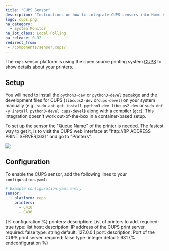 ```yaml
---
title: "CUPS Sensor"
description: "Instructions on how to integrate CUPS sensors into Home Assistant."
logo: cups.png
ha_category:
  - System Monitor
ha_iot_class: Local Polling
ha_release: 0.32
redirect_from:
 - /components/sensor.cups/
---
```



The `cups` sensor platform is using the open source printing system [CUPS](https://www.cups.org/) to show details about your printers.

## Setup

You will need to install the `python3-dev` or `python3-devel` pacakge and the development files for CUPS (`libcups2-dev` or`cups-devel`) on your system manually (e.g., `sudo apt-get install python3-dev libcups2-dev` or `sudo dnf -y install python3-devel cups-devel`) along with a compiler (`gcc`). This integration doesn't work out-of-the-box in a container-based setup.

To set up the sensor the "Queue Name" of the printer is needed. The fastest way to get it, is to visit the CUPS web interface at "http://[IP ADDRESS PRINT SERVER]:631" and go to "Printers".

<p class='img'>
  <img src='{{site_root}}/images/screenshots/cups-sensor.png' />
</p>

## Configuration

To enable the CUPS sensor, add the following lines to your `configuration.yaml`:

```yaml
# Example configuration.yaml entry
sensor:
  - platform: cups
    printers:
      - C410
      - C430
```

{% configuration %}
printers:
  description: List of printers to add.
  required: true
  type: list
host:
  description: IP address of the CUPS print server.
  required: false
  type: string
  default: 127.0.0.1
port:
  description: Port of the CUPS print server.
  required: false
  type: integer
  default: 631
{% endconfiguration %}

